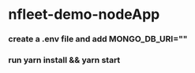 # nfleet-demo-nodeApp

### create a .env file and add MONGO_DB_URI="<your mongodb uri>"
### run yarn install && yarn start
